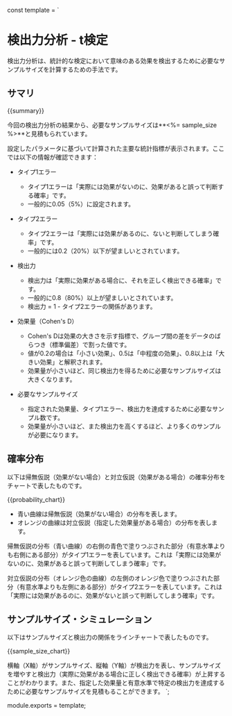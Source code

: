 const template = `
# 検出力分析 - t検定

検出力分析は、統計的な検定において意味のある効果を検出するために必要なサンプルサイズを計算するための手法です。

## サマリ

{{summary}}

今回の検出力分析の結果から、必要なサンプルサイズは**<%= sample_size %>**と見積もられています。

設定したパラメータに基づいて計算された主要な統計指標が表示されます。ここでは以下の情報が確認できます：

* タイプ1エラー
  * タイプ1エラーは「実際には効果がないのに、効果があると誤って判断する確率」です。
  * 一般的に0.05（5%）に設定されます。

* タイプ2エラー
  * タイプ2エラーは「実際には効果があるのに、ないと判断してしまう確率」です。
  * 一般的には0.2（20%）以下が望ましいとされています。

* 検出力
  * 検出力は「実際に効果がある場合に、それを正しく検出できる確率」です。
  * 一般的に0.8（80%）以上が望ましいとされています。
  * 検出力 = 1 - タイプ2エラーの関係があります。

* 効果量（Cohen's D）
  * Cohen's Dは効果の大きさを示す指標で、グループ間の差をデータのばらつき（標準偏差）で割った値です。
  * 値が0.2の場合は「小さい効果」、0.5は「中程度の効果」、0.8以上は「大きい効果」と解釈されます。
  * 効果量が小さいほど、同じ検出力を得るために必要なサンプルサイズは大きくなります。

* 必要なサンプルサイズ
  * 指定された効果量、タイプ1エラー、検出力を達成するために必要なサンプル数です。
  * 効果量が小さいほど、また検出力を高くするほど、より多くのサンプルが必要になります。

## 確率分布

以下は帰無仮説（効果がない場合）と対立仮説（効果がある場合）の確率分布をチャートで表したものです。

{{probability_chart}}

- 青い曲線は帰無仮説（効果がない場合）の分布を表します。
- オレンジの曲線は対立仮説（指定した効果量がある場合）の分布を表します。

帰無仮説の分布（青い曲線）の右側の青色で塗りつぶされた部分（有意水準よりも右側にある部分）がタイプ1エラーを表しています。これは「実際には効果がないのに、効果があると誤って判断してしまう確率」です。

対立仮説の分布（オレンジ色の曲線）の左側のオレンジ色で塗りつぶされた部分（有意水準よりも左側にある部分）がタイプ2エラーを表しています。これは「実際には効果があるのに、効果がないと誤って判断してしまう確率」です。


## サンプルサイズ・シミュレーション

以下はサンプルサイズと検出力の関係をラインチャートで表したものです。

{{sample_size_chart}}

横軸（X軸）がサンプルサイズ、縦軸（Y軸）が検出力を表し、サンプルサイズを増やすと検出力（実際に効果がある場合に正しく検出できる確率）が上昇することがわかります。また、指定した効果量と有意水準で特定の検出力を達成するために必要なサンプルサイズを見積もることができます。
`;

module.exports = template;